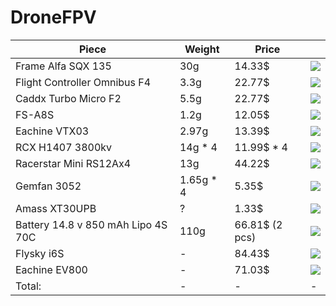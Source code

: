 # DroneFPV
| Piece | Weight | Price |  |
|--- | --- | ---| --- |
| Frame Alfa SQX 135 | 30g | 14.33$ | ![](https://ae01.alicdn.com/kf/HTB10OV8b_mWBKNjSZFBq6xxUFXaG/ALFA-SQX135-135mm-carbon-fiber-Frame-for-Indoor-Micro-FPV-Racing-gift-3045-3-blade-propeller.jpg_640x640.jpg) |
| Flight Controller Omnibus F4 | 3.3g | 22.77$ | ![](https://images-na.ssl-images-amazon.com/images/I/51SgjP8p5gL._SX466_.jpg) |
| Caddx Turbo Micro F2 | 5.5g | 22.77$ | ![](https://cdn8.bigcommerce.com/s-xkoep7/images/stencil/500x659/products/2022/9846/Turbo_Micro_F1-3__56643.1526047402.jpg?c=2&imbypass=on) |
| FS-A8S | 1.2g | 12.05$ | ![](https://img.staticbg.com/thumb/large/oaupload/banggood/images/A3/F5/5b159b52-b2d6-4614-b060-74249488ae0f.JPG) |
| Eachine VTX03 | 2.97g | 13.39$ | ![](https://img.staticbg.com/images/oaupload/banggood/images/B2/0A/a016a0b2-2ee0-45f7-b79d-3d666165dd57.JPG) |
| RCX H1407 3800kv | 14g * 4 | 11.99$ * 4 | ![](http://www.myrcmart.com/images/upload/RCX07-404-H1407-3200KV-Micro-Outrunner-Brushless-Motor-01s.jpg) |
| Racerstar Mini RS12Ax4 | 13g | 44.22$ | ![](https://img.staticbg.com/thumb/view/oaupload/banggood/images/A9/9A/603d2a89-7e55-4fc1-869e-ced4c3c76bb6.jpg) | 
| Gemfan 3052 | 1.65g * 4 | 5.35$ | ![](https://img.staticbg.com/images/oaupload/banggood/images/26/6D/e8a95a17-d3dc-4b56-a3ff-5cf90883c474.jpg) |
| Amass XT30UPB | ? | 1.33$ | ![](https://static.shoplightspeed.com/shops/613272/files/005763023/300x300x2/common-sense-r-c-csr-xt30-connector-m-f.jpg) |
| Battery 14.8 v 850 mAh Lipo 4S 70C | 110g | 66.81$ (2 pcs) | ![](https://ae01.alicdn.com/kf/HTB13M9_k9YH8KJjSspdq6ARgVXat.jpg) |
| Flysky i6S | - | 84.43$ | ![](http://www.hobbiesandtoys.co.nz/wp-content/uploads/2017/01/e21ba638-eacf-db02-de5a-39ab961e8620.jpg) |
| Eachine EV800 | - | 71.03$ | ![](https://img.staticbg.com/images/oaupload/banggood/images/7A/27/7412abab-2ee8-412b-858c-c9715b6fefb1.JPG) |
| Total: | - | - | - | 
